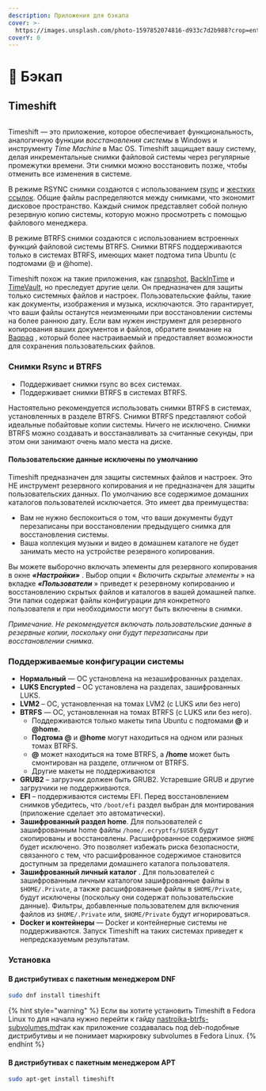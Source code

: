 ```yaml
---
description: Приложения для бэкапа
cover: >-
  https://images.unsplash.com/photo-1597852074816-d933c7d2b988?crop=entropy&cs=srgb&fm=jpg&ixid=M3wxOTcwMjR8MHwxfHNlYXJjaHwzfHxiYWNrdXB8ZW58MHx8fHwxNzA3NDIzODI5fDA&ixlib=rb-4.0.3&q=85
coverY: 0
---
```


# 💾 Бэкап

## Timeshift

<figure><img src="../../.gitbook/assets/timeshift.png" alt=""><figcaption></figcaption></figure>

Timeshift — это приложение, которое обеспечивает функциональность, аналогичную функции _восстановления системы_ в Windows и инструменту _Time Machine_ в Mac OS. Timeshift защищает вашу систему, делая инкрементальные снимки файловой системы через регулярные промежутки времени. Эти снимки можно восстановить позже, чтобы отменить все изменения в системе.

В режиме RSYNC снимки создаются с использованием [rsync](http://rsync.samba.org/) и [жестких ссылок](http://en.wikipedia.org/wiki/Hard\_link). Общие файлы распределяются между снимками, что экономит дисковое пространство. Каждый снимок представляет собой полную резервную копию системы, которую можно просмотреть с помощью файлового менеджера.

В режиме BTRFS снимки создаются с использованием встроенных функций файловой системы BTRFS. Снимки BTRFS поддерживаются только в системах BTRFS, имеющих макет подтома типа Ubuntu (с подтомами @ и @home).

Timeshift похож на такие приложения, как [rsnapshot](http://www.rsnapshot.org/), [BackInTime](https://github.com/bit-team/backintime) и [TimeVault](https://wiki.ubuntu.com/TimeVault), но преследует другие цели. Он предназначен для защиты только системных файлов и настроек. Пользовательские файлы, такие как документы, изображения и музыка, исключаются. Это гарантирует, что ваши файлы останутся неизменными при восстановлении системы на более раннюю дату. Если вам нужен инструмент для резервного копирования ваших документов и файлов, обратите внимание на [Baqpaq](https://teejeetech.com/product/baqpaq/) , который более настраиваемый и предоставляет возможности для сохранения пользовательских файлов.

### Снимки Rsync и BTRFS

* Поддерживает снимки rsync во всех системах.
* Поддерживает снимки BTRFS в системах BTRFS.

Настоятельно рекомендуется использовать снимки BTRFS в системах, установленных в разделе BTRFS. Снимки BTRFS представляют собой идеальные побайтовые копии системы. Ничего не исключено. Снимки BTRFS можно создавать и восстанавливать за считанные секунды, при этом они занимают очень мало места на диске.

#### Пользовательские данные исключены по умолчанию

Timeshift предназначен для защиты системных файлов и настроек. Это НЕ инструмент резервного копирования и не предназначен для защиты пользовательских данных. По умолчанию все содержимое домашних каталогов пользователей исключается. Это имеет два преимущества:

* Вам не нужно беспокоиться о том, что ваши документы будут перезаписаны при восстановлении предыдущего снимка для восстановления системы.
* Ваша коллекция музыки и видео в домашнем каталоге не будет занимать место на устройстве резервного копирования.

Вы можете выборочно включать элементы для резервного копирования в  окне _**«Настройки»**_  . Выбор опции « _Включить скрытые элементы_ » на  вкладке _**«Пользователи**_  » приведет к резервному копированию и восстановлению скрытых файлов и каталогов в вашей домашней папке. Эти папки содержат файлы конфигурации для конкретного пользователя и при необходимости могут быть включены в снимки.

_Примечание. Не рекомендуется включать пользовательские данные в резервные копии, поскольку они будут перезаписаны при восстановлении снимка._

### Поддерживаемые конфигурации системы

* **Нормальный**  — ОС установлена ​​на незашифрованных разделах.
* **LUKS Encrypted**  – ОС установлена ​​на разделах, зашифрованных LUKS.
* **LVM2**  – ОС, установленная на томах LVM2 (с LUKS или без него)
* **BTRFS**  — ОС, установленная на томах BTRFS (с LUKS или без него).
  * Поддерживаются только макеты типа Ubuntu с подтомами **@** и **@home.**
  * **Подтома @** и **@home** могут находиться на одном или разных томах BTRFS.
  * **@** может находиться на томе BTRFS, а **/home** может быть смонтирован на разделе, отличном от BTRFS.
  * Другие макеты не поддерживаются
* **GRUB2**  – загрузчик должен быть GRUB2. Устаревшие GRUB и другие загрузчики не поддерживаются.
* **EFI**  – поддерживаются системы EFI. Перед восстановлением снимков убедитесь, что  `/boot/efi` раздел выбран для монтирования (приложение сделает это автоматически).
* **Зашифрованный раздел home**. Для пользователей с зашифрованным home файлы  `/home/.ecryptfs/$USER` будут скопированы и восстановлены. Расшифрованное содержимое  `$HOME` будет исключено. Это позволяет избежать риска безопасности, связанного с тем, что расшифрованное содержимое становится доступным за пределами домашнего каталога пользователя.
* **Зашифрованный личный каталог**  . Для пользователей с зашифрованным  _личным_  каталогом зашифрованные файлы в  `$HOME/.Private`, а также расшифрованные файлы в  `$HOME/Private`, будут исключены (поскольку они содержат пользовательские данные). Фильтры, добавленные пользователем для включения файлов из  `$HOME/.Private` или,  `$HOME/Private` будут игнорироваться.
* **Docker и контейнеры**  — Docker и контейнерные системы не поддерживаются. Запуск Timeshift на таких системах приведет к непредсказуемым результатам.

### Установка

#### В дистрибутивах с пакетным менеджером DNF

```bash
sudo dnf install timeshift
```

{% hint style="warning" %}
Если вы хотите установить Timeshift в Fedora Linux то для начала нужно перейти к гайду [nastroika-btrfs-subvolumes.md](../instrukcii/prochee/nastroika-btrfs-subvolumes.md "mention")так как приложение создавалась под deb-подобные дистрибутивы и не понимает маркировку subvolumes в Fedora Linux.
{% endhint %}

#### В дистрибутивах с пакетным менеджером APT

```bash
sudo apt-get install timeshift
```

